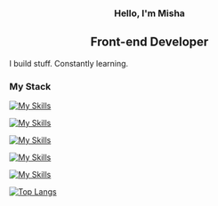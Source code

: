 <h3 align="center">Hello, I'm Misha</h3>

<h2 align="center">Front-end Developer</h2> 

I build stuff. Constantly learning.

### My Stack
[![My Skills](https://skillicons.dev/icons?i=js,ts)](https://skillicons.dev)

[![My Skills](https://skillicons.dev/icons?i=nextjs,react,redux)](https://skillicons.dev)

[![My Skills](https://skillicons.dev/icons?i=bootstrap,css,sass,styledcomponents,tailwind)](https://skillicons.dev)

[![My Skills](https://skillicons.dev/icons?i=express,mongodb,nodejs)](https://skillicons.dev)

[![My Skills](https://skillicons.dev/icons?i=jest)](https://skillicons.dev)

[![Top Langs](https://github-readme-stats.vercel.app/api/top-langs/?username=savvy-itch&layout=compact&theme=dark)](https://github.com/savvy-itch)
